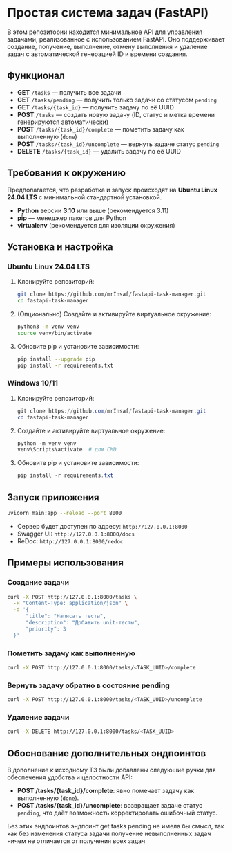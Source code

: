 # Простая система задач (FastAPI)

В этом репозитории находится минимальное API для управления задачами, реализованное с использованием FastAPI. Оно поддерживает создание, получение, выполнение, отмену выполнения и удаление задач с автоматической генерацией ID и времени создания.

## Функционал

- **GET** `/tasks` — получить все задачи
- **GET** `/tasks/pending` — получить только задачи со статусом `pending`
- **GET** `/tasks/{task_id}` — получить задачу по её UUID
- **POST** `/tasks` — создать новую задачу (ID, статус и метка времени генерируются автоматически)
- **POST** `/tasks/{task_id}/complete` — пометить задачу как выполненную (`done`)
- **POST** `/tasks/{task_id}/uncomplete` — вернуть задаче статус `pending`
- **DELETE** `/tasks/{task_id}` — удалить задачу по её UUID

## Требования к окружению

Предполагается, что разработка и запуск происходят на **Ubuntu Linux 24.04 LTS** с минимальной стандартной установкой.

- **Python** версии **3.10** или выше (рекомендуется 3.11)
- **pip** — менеджер пакетов для Python
- **virtualenv** (рекомендуется для изоляции окружения)


## Установка и настройка

### Ubuntu Linux 24.04 LTS

1. Клонируйте репозиторий:
   ```bash
   git clone https://github.com/mrInsaf/fastapi-task-manager.git
   cd fastapi-task-manager
   ```

2. (Опционально) Создайте и активируйте виртуальное окружение:
   ```bash
   python3 -m venv venv
   source venv/bin/activate
   ```

3. Обновите pip и установите зависимости:
   ```bash
   pip install --upgrade pip
   pip install -r requirements.txt
   ```

### Windows 10/11

1. Клонируйте репозиторий:
   ```powershell
   git clone https://github.com/mrInsaf/fastapi-task-manager.git
   cd fastapi-task-manager
   ```

2. Создайте и активируйте виртуальное окружение:
   ```powershell
   python -m venv venv
   venv\Scripts\activate  # для CMD
   ```

3. Обновите pip и установите зависимости:
   ```powershell
   pip install -r requirements.txt
   ```

## Запуск приложения

```bash
uvicorn main:app --reload --port 8000
```

- Сервер будет доступен по адресу: `http://127.0.0.1:8000`
- Swagger UI: `http://127.0.0.1:8000/docs`
- ReDoc: `http://127.0.0.1:8000/redoc`

## Примеры использования

### Создание задачи
```bash
curl -X POST http://127.0.0.1:8000/tasks \
  -H "Content-Type: application/json" \
  -d '{
      "title": "Написать тесты",
      "description": "Добавить unit-тесты",
      "priority": 3
  }'
```

### Пометить задачу как выполненную
```bash
curl -X POST http://127.0.0.1:8000/tasks/<TASK_UUID>/complete
```

### Вернуть задачу обратно в состояние pending
```bash
curl -X POST http://127.0.0.1:8000/tasks/<TASK_UUID>/uncomplete
```

### Удаление задачи
```bash
curl -X DELETE http://127.0.0.1:8000/tasks/<TASK_UUID>
```

## Обоснование дополнительных эндпоинтов

В дополнение к исходному ТЗ были добавлены следующие ручки для обеспечения удобства и целостности API:

- **POST /tasks/{task_id}/complete**: явно помечает задачу как выполненную (`done`).
- **POST /tasks/{task_id}/uncomplete**: возвращает задаче статус `pending`, что даёт возможность корректировать ошибочный статус.

Без этих эндпоинтов эндпоинт get tasks pending не имела бы смысл, так как без изменения статуса задачи получение невыполненных задач ничем не отличается от получения всех задач

